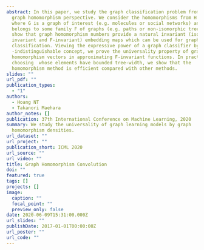 ```yaml
---
abstract: In this paper, we study the graph classification problem from the
  graph homomorphism perspective. We consider the homomorphisms from H to G,
  where G is a graph of interest (e.g. molecules or social networks) and H
  belongs to some family F of graphs (e.g. paths or non-isomorphic trees). We
  show that graph homomorphism numbers provide a natural invariant (isomorphism
  invariant and F-invariant) embedding maps which can be used for graph
  classification. Viewing the expressive power of a graph classifier by the
  -indistinguishable concept, we prove the universality property of graph
  homomorphism vectors in approximating F-invariant functions. In practice, by
  choosing  whose elements have bounded tree-width, we show that the
  homomorphism method is efficient compared with other methods.
slides: ""
url_pdf: ""
publication_types:
  - "1"
authors:
  - Hoang NT
  - Takanori Maehara
author_notes: []
publication: 37th International Conference on Machine Learning, 2020
summary: We study the universality of graph learning models by graph
  homomorphism densities.
url_dataset: ""
url_project: ""
publication_short: ICML 2020
url_source: ""
url_video: ""
title: Graph Homomorphism Convolution
doi: ""
featured: true
tags: []
projects: []
image:
  caption: ""
  focal_point: ""
  preview_only: false
date: 2020-06-09T15:31:00.000Z
url_slides: ""
publishDate: 2017-01-01T00:00:00Z
url_poster: ""
url_code: ""
---
```

